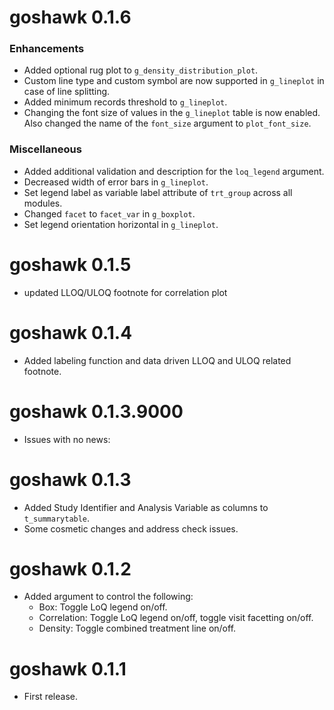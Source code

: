 # goshawk 0.1.6

### Enhancements
* Added optional rug plot to `g_density_distribution_plot`.
* Custom line type and custom symbol are now supported in `g_lineplot` in case of line splitting.
* Added minimum records threshold to `g_lineplot`.
* Changing the font size of values in the `g_lineplot` table is now enabled. Also changed the name of the `font_size` 
argument to `plot_font_size`.

### Miscellaneous
* Added additional validation and description for the `loq_legend` argument.
* Decreased width of error bars in `g_lineplot`.
* Set legend label as variable label attribute of `trt_group` across all modules.
* Changed `facet` to `facet_var` in `g_boxplot`.
* Set legend orientation horizontal in `g_lineplot`.

# goshawk 0.1.5

* updated LLOQ/ULOQ footnote for correlation plot

# goshawk 0.1.4

* Added labeling function and data driven LLOQ and ULOQ related footnote.

# goshawk 0.1.3.9000

* Issues with no news:

# goshawk 0.1.3

* Added Study Identifier and Analysis Variable as columns to `t_summarytable`.
* Some cosmetic changes and address check issues.

# goshawk 0.1.2

* Added argument to control the following:
  - Box: Toggle LoQ legend on/off.
  - Correlation: Toggle LoQ legend on/off, toggle visit facetting on/off.
  - Density: Toggle combined treatment line on/off.

# goshawk 0.1.1

* First release.